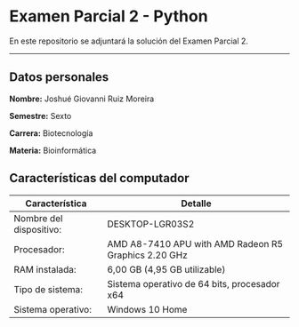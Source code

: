 # Examen Parcial 2 - Python
En este repositorio se adjuntará la solución del Examen Parcial 2.

* * * 
## Datos personales
**Nombre:** Joshué Giovanni Ruiz Moreira

**Semestre:** Sexto

**Carrera:** Biotecnología

**Materia:** Bioinformática

## Características del computador
Característica | Detalle
-------------- | -----------------
Nombre del dispositivo:	| DESKTOP-LGR03S2
Procesador:	| AMD A8-7410 APU with AMD Radeon R5 Graphics   2.20 GHz
RAM instalada:	| 6,00 GB (4,95 GB utilizable)
Tipo de sistema:	| Sistema operativo de 64 bits, procesador x64
Sistema operativo: | Windows 10 Home
